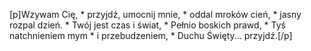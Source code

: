 [p]Wzywam Cię, * przyjdź, umocnij mnie, * oddal mroków cień, * jasny rozpal dzień. * Twój jest czas i świat, * Pełnio boskich prawd, * Tyś natchnieniem mym * i przebudzeniem, * Duchu Święty... przyjdź.[/p]